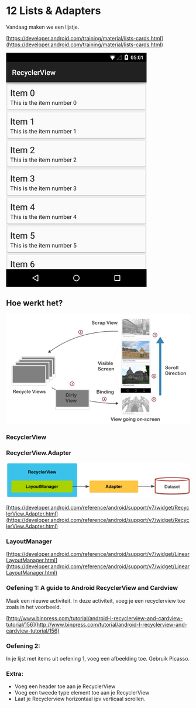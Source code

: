 # 12 Lists & Adapters

Vandaag maken we een lijstje.

[https://developer.android.com/training/material/lists-cards.html](https://developer.android.com/training/material/lists-cards.html)

![Hello World](/images/rv.png)

## Hoe werkt het? ##

![Hello World](/images/rv2.png)

### RecyclerView ###


### RecyclerView.Adapter ###

![Hello World](/images/rva.png)

[https://developer.android.com/reference/android/support/v7/widget/RecyclerView.Adapter.html](https://developer.android.com/reference/android/support/v7/widget/RecyclerView.Adapter.html)

### LayoutManager ###

[https://developer.android.com/reference/android/support/v7/widget/LinearLayoutManager.html](https://developer.android.com/reference/android/support/v7/widget/LinearLayoutManager.html)

### Oefening 1: A guide to Android RecyclerView and Cardview ###

Maak een nieuwe activiteit.
In deze activiteit, voeg je een recyclerview toe zoals in het voorbeeld.

[http://www.binpress.com/tutorial/android-l-recyclerview-and-cardview-tutorial/156](http://www.binpress.com/tutorial/android-l-recyclerview-and-cardview-tutorial/156)


### Oefening 2: ###

In je lijst met items uit oefening 1, voeg een afbeelding toe. Gebruik Picasso. 


### Extra: ###
- Voeg een header toe aan je RecyclerView
- Voeg een tweede type element toe aan je RecyclerView
- Laat je Recyclerview horizontaal ipv verticaal scrollen.